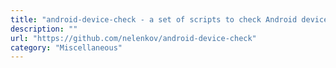 ```yaml
---
title: "android-device-check - a set of scripts to check Android device security configuration"
description: ""
url: "https://github.com/nelenkov/android-device-check"
category: "Miscellaneous"
---
```

